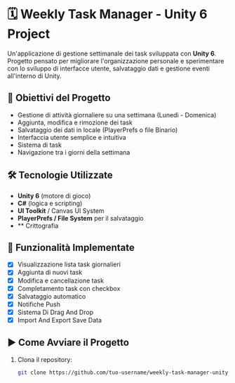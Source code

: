 # 🗓️ Weekly Task Manager - Unity 6 Project

Un'applicazione di gestione settimanale dei task sviluppata con **Unity 6**. Progetto pensato per migliorare l'organizzazione personale e sperimentare con lo sviluppo di interfacce utente, salvataggio dati e gestione eventi all'interno di Unity.

## 🎯 Obiettivi del Progetto

- Gestione di attività giornaliere su una settimana (Lunedì - Domenica)
- Aggiunta, modifica e rimozione dei task
- Salvataggio dei dati in locale (PlayerPrefs o file Binario)
- Interfaccia utente semplice e intuitiva
- Sistema di task 
- Navigazione tra i giorni della settimana

## 🛠️ Tecnologie Utilizzate

- **Unity 6** (motore di gioco)
- **C#** (logica e scripting)
- **UI Toolkit** / Canvas UI System
- **PlayerPrefs / File System** per il salvataggio
- ** Crittografia

## 🧩 Funzionalità Implementate

- [x] Visualizzazione lista task giornalieri
- [x] Aggiunta di nuovi task
- [x] Modifica e cancellazione task
- [x] Completamento task con checkbox
- [x] Salvataggio automatico
- [x] Notifiche Push 
- [x] Sistema Di Drag And Drop
- [X] Import And Export Save Data 

## ▶️ Come Avviare il Progetto

1. Clona il repository:
   ```bash
   git clone https://github.com/tuo-username/weekly-task-manager-unity6.git
